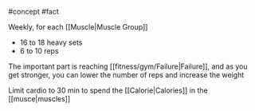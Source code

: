 #concept #fact 

Weekly, for each [[Muscle|Muscle Group]]

- 16 to 18 heavy sets
- 6 to 10 reps

The important part is reaching [[fitness/gym/Failure|Failure]], and as you get stronger, you can lower the number of reps and increase the weight

Limit cardio to 30 min to spend the [[Calorie|Calories]] in the [[musce|muscles]]
